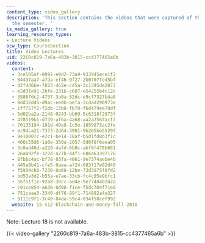 ```yaml
---
content_type: video_gallery
description: 'This section contains the videos that were captured of the course during
  the semester. '
is_media_gallery: true
learning_resource_types:
- Lecture Videos
ocw_type: CourseSection
title: Video Lectures
uid: 2260c819-7a6a-483b-3815-cc4377465a6b
videos:
  content:
  - 3ce505af-0092-e9d2-73a9-933945ece1f2
  - 84437aa7-a7da-ef46-9f27-2b0707fed5bf
  - d2f4d66e-7023-462e-cd5a-3c1395de2872
  - e2d31e91-2bfe-2316-c607-e54255b4c12c
  - 35867dc2-4737-3a0a-52dc-e9cf7327b4a8
  - 8dd32d45-d9ac-ee0b-aefa-3cdad290973e
  - 1ff757f2-f2db-15b8-fb70-f6d479ea78df
  - 5d02ba2a-2148-0243-bb69-5c6318f2973f
  - 478519b1-d739-af6a-4a68-aa2a2567acf7
  - 70135194-101d-40e8-1c5e-1859873ac3fe
  - ec94ca21-7373-2d64-3901-9b265bb5529f
  - 9e10007c-e2c1-be14-18af-b5d1fd8b3f1c
  - 466c55d6-1a6e-350a-2057-5d0f8f6eea05
  - 3c0ad40d-a229-4afd-6b8c-abf9f478b661
  - 26a892fe-322d-a27b-44f1-686a63397176
  - 8fbbc4ac-bf78-83fa-4061-9e7374aebe4b
  - 445e8b41-cfe5-9aea-af24-683f17e82d40
  - f5934cb0-7230-0a60-12be-73d3975f8fd2
  - bd53a3d2-b55a-e7ae-33cb-fc4c95e9bfc1
  - 56f51f1e-92a8-38cc-ad4e-9e774840242a
  - c91ce854-a636-0d00-f1ce-f5dc704f71e0
  - 751caaa3-3340-df76-89f1-714892a4a327
  - 9111c9f1-3c49-84da-59c4-034f58cef992
  website: 15-s12-blockchain-and-money-fall-2018
---
```


Note: Lecture 18 is not available.

{{< video-gallery "2260c819-7a6a-483b-3815-cc4377465a6b" >}}

